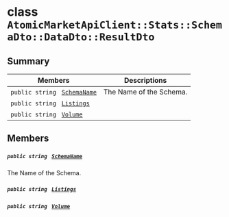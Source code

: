 # class `AtomicMarketApiClient::Stats::SchemaDto::DataDto::ResultDto` 

## Summary

 Members                                | Descriptions                                
----------------------------------------|---------------------------------------------
`public string ` [`SchemaName`](#class_atomic_market_api_client_1_1_stats_1_1_schema_dto_1_1_data_dto_1_1_result_dto_1a50d439f0d7b1835a13ec1f4da383f957) | The Name of the Schema.
`public string ` [`Listings`](#class_atomic_market_api_client_1_1_stats_1_1_schema_dto_1_1_data_dto_1_1_result_dto_1a56137361e606ddad7c1fe418869ffd6b) | 
`public string ` [`Volume`](#class_atomic_market_api_client_1_1_stats_1_1_schema_dto_1_1_data_dto_1_1_result_dto_1ac3a5efb8f312697c3d33a0f5a64a88ac) | 

## Members

##### `public string ` [`SchemaName`](#class_atomic_market_api_client_1_1_stats_1_1_schema_dto_1_1_data_dto_1_1_result_dto_1a50d439f0d7b1835a13ec1f4da383f957) 

The Name of the Schema.

##### `public string ` [`Listings`](#class_atomic_market_api_client_1_1_stats_1_1_schema_dto_1_1_data_dto_1_1_result_dto_1a56137361e606ddad7c1fe418869ffd6b) 

##### `public string ` [`Volume`](#class_atomic_market_api_client_1_1_stats_1_1_schema_dto_1_1_data_dto_1_1_result_dto_1ac3a5efb8f312697c3d33a0f5a64a88ac) 


